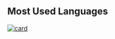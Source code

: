 ## Most Used Languages

[![card](https://github-readme-stats.vercel.app/api?username=vitutelles&theme=default)](https://github.com/anuraghazra/github-readme-stats)
